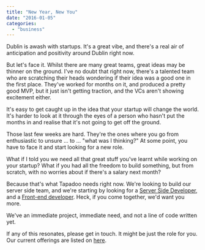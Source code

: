 ```yaml
---
title: "New Year, New You"
date: "2016-01-05"
categories: 
  - "business"
---
```


Dublin is awash with startups. It's a great vibe, and there's a real air of anticipation and positivity around Dublin right now.

But let's face it. Whilst there are many great teams, great ideas may be thinner on the ground. I've no doubt that right now, there's a talented team who are scratching their heads wondering if their idea was a good one in the first place. They've worked for months on it, and produced a pretty good MVP, but it just isn't getting traction, and the VCs aren't showing excitement either.

It's easy to get caught up in the idea that your startup will change the world. It's harder to look at it through the eyes of a person who hasn't put the months in and realise that it's not going to get off the ground.

Those last few weeks are hard. They're the ones where you go from enthusiastic to unsure ... to ... "what was I thinking?" At some point, you have to face it and start looking for a new role.

What if I told you we need all that great stuff you've learnt while working on your startup? What if you had all the freedom to build something, but from scratch, with no worries about if there's a salary next month?

Because that's what Tapadoo needs right now. We're looking to build our server side team, and we're starting by looking for a [Server Side Developer](https://tapadoo.workable.com/j/A42239E20E), and a [Front-end developer](https://tapadoo.workable.com/j/1F9A0BD996). Heck, if you come together, we'd want you more.

We've an immediate project, immediate need, and not a line of code written yet.

If any of this resonates, please get in touch. It might be just the role for you. Our current offerings are listed on [here](https://tapadoo.workable.com).

